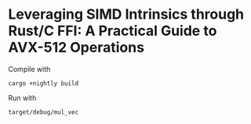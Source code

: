 # Leveraging SIMD Intrinsics through Rust/C FFI: A Practical Guide to AVX-512 Operations

Compile with 

```
cargo +nightly build
```

Run with

```
target/debug/mul_vec
```

